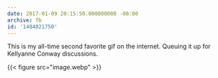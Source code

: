 ```yaml
---
date: 2017-01-09 20:15:50.000000000 -08:00
archive: fb
id: '1484021750'
---
```


This is my all-time second favorite gif on the internet. Queuing it up for Kellyanne Conway discussions. 

{{< figure src="image.webp" >}}